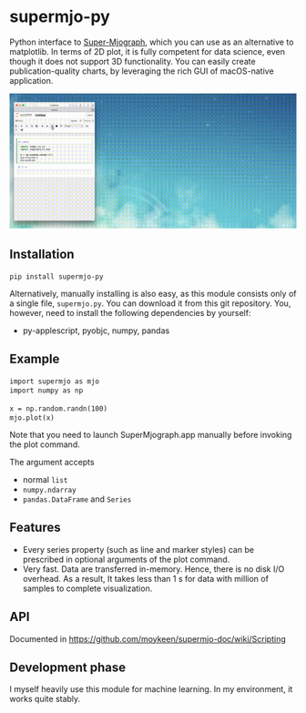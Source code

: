 # supermjo-py

Python interface to [Super-Mjograph](http://www.mjograph.net/), which you can use as an alternative to matplotlib.
In terms of 2D plot, it is fully competent for data science, even though it does not support 3D functionality.
You can easily create publication-quality charts, by leveraging the rich GUI of macOS-native application.

![screen shot](ex1.gif)

## Installation

``pip install supermjo-py``

Alternatively, manually installing is also easy, as this module consists only of a single file, ``supermjo.py``.
You can download it from this git repository. You, however, need to install the following dependencies by yourself:
* py-applescript, pyobjc, numpy, pandas


## Example

```python:sample
import supermjo as mjo
import numpy as np

x = np.random.randn(100)
mjo.plot(x)
```
Note that you need to launch SuperMjograph.app manually before invoking the plot command.


The argument accepts
* normal `list`
* `numpy.ndarray`
* `pandas.DataFrame` and `Series`

## Features

* Every series property (such as line and marker styles)
can be prescribed in optional arguments of the plot command.
* Very fast. Data are transferred in-memory. Hence, there is no disk I/O overhead. As a result, It takes less than 1 s for data with million of samples to complete visualization.


## API

Documented in https://github.com/moykeen/supermjo-doc/wiki/Scripting

## Development phase

I myself heavily use this module for machine learning. In my environment, it works quite stably.
